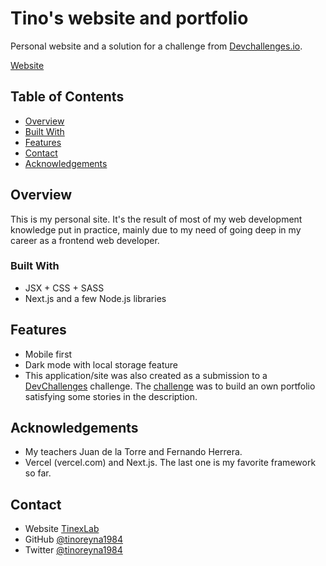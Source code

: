 # Tino's website and portfolio

Personal website and a solution for a challenge from [Devchallenges.io](http://devchallenges.io).

[Website](https://tinexlab.vercel.app)

<!-- TABLE OF CONTENTS -->

## Table of Contents

- [Overview](#overview)
- [Built With](#built-with)
- [Features](#features)
- [Contact](#contact)
- [Acknowledgements](#acknowledgements)

## Overview

This is my personal site. It's the result of most of my web development knowledge put in practice, mainly due to my need of going deep in my career as a frontend web developer.

### Built With

- JSX + CSS + SASS
- Next.js and a few Node.js libraries

## Features

- Mobile first
- Dark mode with local storage feature
- This application/site was also created as a submission to a [DevChallenges](https://devchallenges.io/challenges) challenge. The [challenge](https://devchallenges.io/challenges/5ZnOYsSXM24JWnCsNFlt) was to build an own portfolio satisfying some stories in the description.

## Acknowledgements

- My teachers Juan de la Torre and Fernando Herrera.
- Vercel (vercel.com) and Next.js. The last one is my favorite framework so far.

## Contact

- Website [TinexLab](https://tinexlab.vercel.app)
- GitHub [@tinoreyna1984](https://github.com/tinoreyna1984)
- Twitter [@tinoreyna1984](https://twitter.com/tinoreyna1984)

